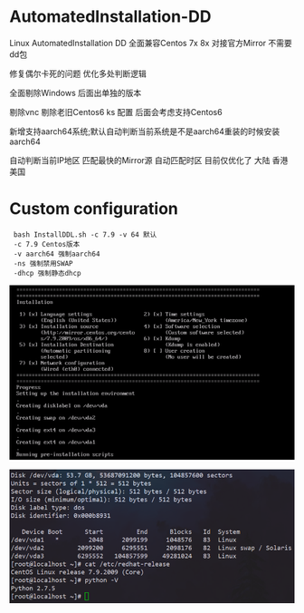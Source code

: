 # AutomatedInstallation-DD
Linux AutomatedInstallation DD
全面兼容Centos 7x 8x 对接官方Mirror 不需要dd包

修复偶尔卡死的问题 优化多处判断逻辑

全面剔除Windows 后面出单独的版本

剔除vnc 剔除老旧Centos6 ks 配置 后面会考虑支持Centos6

新增支持aarch64系统;默认自动判断当前系统是不是aarch64重装的时候安装aarch64

自动判断当前IP地区 匹配最快的Mirror源 自动匹配时区 目前仅优化了 大陆 香港 美国 

# Custom configuration
	 bash InstallDDL.sh -c 7.9 -v 64 默认
	 -c 7.9 Centos版本
	 -v aarch64 强制aarch64
	 -ns 强制禁用SWAP
	 -dhcp 强制静态dhcp
	 

![Image text](https://github.com/AckerPaul/AutomatedInstallation-DD/blob/f2fccc9a8b5e6cc04887e4aa43a602897200cf11/ksimgs/20213607123613.png)

![Image text](https://github.com/AckerPaul/AutomatedInstallation-DD/blob/f2fccc9a8b5e6cc04887e4aa43a602897200cf11/ksimgs/20210307010339.png)
